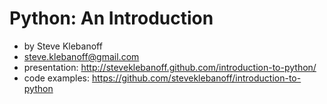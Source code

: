# Python: An Introduction
* by Steve Klebanoff
* steve.klebanoff@gmail.com
* presentation: http://steveklebanoff.github.com/introduction-to-python/
* code examples: https://github.com/steveklebanoff/introduction-to-python